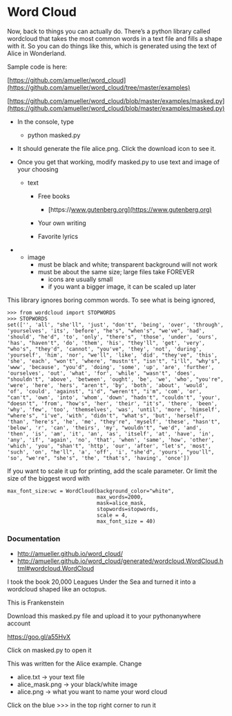 # Word Cloud



Now, back to things you can actually do. There’s a python library called wordcloud that takes the most common words in a text file and fills a shape with it. So you can do things like this, which is generated using the text of Alice in Wonderland.

Sample code is here:

[https://github.com/amueller/word_cloud](https://github.com/amueller/word_cloud/tree/master/examples)

[https://github.com/amueller/word_cloud/blob/master/examples/masked.py](https://github.com/amueller/word_cloud/blob/master/examples/masked.py)





* In the console, type
  * python masked.py

* It should generate the file alice.png. Click the download icon to see it.
* Once you get that working, modify masked.py to use text and image of your choosing
  * text
    * Free books
      * [https:\/\/www.gutenberg.org](https://www.gutenberg.org)

    * Your own writing
    * Favorite lyrics


* * image
    * must be black and white; transparent background will not work
    * must be about the same size; large files take FOREVER
      * icons are usually small
      * if you want a bigger image, it can be scaled up later




















This library ignores boring common words. To see what is being ignored,
```
>>> from wordcloud import STOPWORDS
>>> STOPWORDS
set(['', 'all', "she'll", 'just', "don't", 'being', 'over', 'through', 'yourselves', 'its', 'before', "he's", "when's", "we've", 'had', 'should', "he'd", 'to', 'only', "there's", 'those', 'under', 'ours', 'has', "haven't", 'do', 'them', 'his', "they'll", 'get', 'very', "who's", "they'd", 'cannot', "you've", 'they', 'not', 'during', 'yourself', 'him', 'nor', "we'll", 'like', 'did', "they've", 'this', 'she', 'each', "won't", 'where', "mustn't", "isn't", "i'll", "why's", 'www', 'because', "you'd", 'doing', 'some', 'up', 'are', 'further', 'ourselves', 'out', 'what', 'for', 'while', "wasn't", 'does', "shouldn't", 'above', 'between', 'ought', 'be', 'we', 'who', "you're", 'were', 'here', 'hers', "aren't", 'by', 'both', 'about', 'would', 'of', 'could', 'against', "i'd", "weren't", "i'm", 'com', 'or', "can't", 'own', 'into', 'whom', 'down', "hadn't", "couldn't", 'your', "doesn't", 'from', "how's", 'her', 'their', "it's", 'there', 'been', 'why', 'few', 'too', 'themselves', 'was', 'until', 'more', 'himself', "where's", "i've", 'with', "didn't", "what's", 'but', 'herself', 'than', "here's", 'he', 'me', "they're", 'myself', 'these', "hasn't", 'below', 'r', 'can', 'theirs', 'my', "wouldn't", "we'd", 'and', 'then', 'is', 'am', 'it', 'an', 'as', 'itself', 'at', 'have', 'in', 'any', 'if', 'again', 'no', 'that', 'when', 'same', 'how', 'other', 'which', 'you', "shan't", 'http', 'our', 'after', "let's", 'most', 'such', 'on', "he'll", 'a', 'off', 'i', "she'd", 'yours', "you'll", 'so', "we're", "she's", 'the', "that's", 'having', 'once'])

```




If you want to scale it up for printing, add the scale parameter. Or limit the size of the biggest word with

```
max_font_size:wc = WordCloud(background_color="white", 
                             max_words=2000, 
                             mask=alice_mask,
                             stopwords=stopwords, 
                             scale = 4, 
                             max_font_size = 40)

```

### Documentation
  * [http:\/\/amueller.github.io\/word\_cloud\/](http://amueller.github.io/word_cloud/)
  * [http:\/\/amueller.github.io\/word\_cloud\/generated\/wordcloud.WordCloud.html\#wordcloud.WordCloud](http://amueller.github.io/word_cloud/generated/wordcloud.WordCloud.html#wordcloud.WordCloud)






I took the book 20,000 Leagues Under the Sea and turned it into a wordcloud shaped like an octopus.

This is Frankenstein





Download this masked.py file and upload it to your pythonanywhere account

[https:\/\/goo.gl\/a55HvX](https://goo.gl/a55HvX)

Click on masked.py to open it

This was written for the Alice example. Change

* alice.txt -&gt; your text file
* alice\_mask.png -&gt; your black\/white image
* alice.png -&gt; what you want to name your word cloud

Click on the blue &gt;&gt;&gt; in the top right corner to run it

